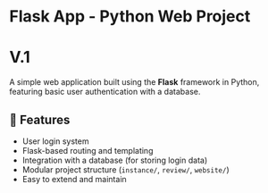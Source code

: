 # Flask App - Python Web Project
# V.1

A simple web application built using the **Flask** framework in Python, featuring basic user authentication with a database.

## 🔧 Features

- User login system
- Flask-based routing and templating
- Integration with a database (for storing login data)
- Modular project structure (`instance/`, `review/`, `website/`)
- Easy to extend and maintain

